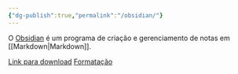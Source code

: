 ```yaml
---
{"dg-publish":true,"permalink":"/obsidian/"}
---
```


O [Obsidian](https://help.obsidian.md/Home) é um programa de criação e gerenciamento de notas em [[Markdown\|Markdown]].

[Link para download](https://obsidian.md/download)
[Formatação](https://help.obsidian.md/Editing+and+formatting/Basic+formatting+syntax)

